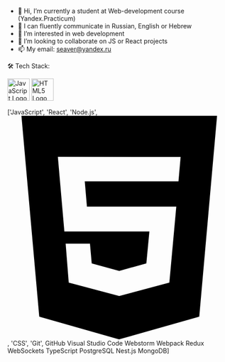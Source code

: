 - 👋 Hi, I’m currently a student at Web-development course (Yandex.Practicum)
- 💬 I can fluently communicate in Russian, English or Hebrew
- 👀 I’m interested in web development
- 💞️ I’m looking to collaborate on JS or React projects
- 📫 My email: seaver@yandex.ru

🛠  Tech Stack:

<img src="https://cdn.worldvectorlogo.com/logos/javascript.svg" alt="JavaScript Logo" width="50" height="50"/> <img src="[https://cdn.worldvectorlogo.com/logos/css3.sv](https://cdn.worldvectorlogo.com/logos/html-1.svg)" alt="HTML5 Logo" width="50" height="50"/>

['JavaScript',  'React',  'Node.js', <svg role="img" viewBox="0 0 24 24" xmlns="http://www.w3.org/2000/svg"><title>HTML5</title><path d="M1.5 0h21l-1.91 21.563L11.977 24l-8.564-2.438L1.5 0zm7.031 9.75l-.232-2.718 10.059.003.23-2.622L5.412 4.41l.698 8.01h9.126l-.326 3.426-2.91.804-2.955-.81-.188-2.11H6.248l.33 4.171L12 19.351l5.379-1.443.744-8.157H8.531z"/></svg>,  'CSS',  'Git',  GitHub  Visual Studio Code Webstorm Webpack Redux WebSockets TypeScript PostgreSQL Nest.js MongoDB]

<!---
ElenaSolov/ElenaSolov is a ✨ special ✨ repository because its `README.md` (this file) appears on your GitHub profile.
You can click the Preview link to take a look at your changes.
--->
